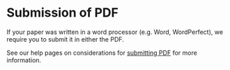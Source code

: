 Submission of PDF
====================

If your paper was written in a word processor (e.g. Word, WordPerfect),
we require you to submit it in either the PDF.

See our help pages on considerations for [submitting PDF](submit_pdf.md) for more information.
